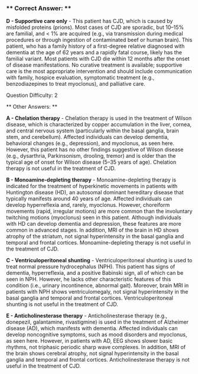 ### ** Correct Answer: **

**D - Supportive care only** - This patient has CJD, which is caused by misfolded proteins (prions). Most cases of CJD are sporadic, but 10–15% are familial, and < 1% are acquired (e.g., via transmission during medical procedures or through ingestion of contaminated beef or human brain). This patient, who has a family history of a first-degree relative diagnosed with dementia at the age of 62 years and a rapidly fatal course, likely has the familial variant. Most patients with CJD die within 12 months after the onset of disease manifestations. No curative treatment is available; supportive care is the most appropriate intervention and should include communication with family, hospice evaluation, symptomatic treatment (e.g., benzodiazepines to treat myoclonus), and palliative care.

Question Difficulty: 2

** Other Answers: **

**A - Chelation therapy** - Chelation therapy is used in the treatment of Wilson disease, which is characterized by copper accumulation in the liver, cornea, and central nervous system (particularly within the basal ganglia, brain stem, and cerebellum). Affected individuals can develop dementia, behavioral changes (e.g., depression), and myoclonus, as seen here. However, this patient has no other findings suggestive of Wilson disease (e.g., dysarthria, Parkinsonism, drooling, tremor) and is older than the typical age of onset for Wilson disease (5–35 years of age). Chelation therapy is not useful in the treatment of CJD.

**B - Monoamine-depleting therapy** - Monoamine-depleting therapy is indicated for the treatment of hyperkinetic movements in patients with Huntington disease (HD), an autosomal dominant hereditary disease that typically manifests around 40 years of age. Affected individuals can develop hyperreflexia and, rarely, myoclonus. However, choreiform movements (rapid, irregular motions) are more common than the involuntary twitching motions (myoclonus) seen in this patient. Although individuals with HD can develop dementia and depression, these features are more common in advanced stages. In addition, MRI of the brain in HD shows atrophy of the striatum, not signal hyperintensity in the basal ganglia and temporal and frontal cortices. Monoamine-depleting therapy is not useful in the treatment of CJD.

**C - Ventriculoperitoneal shunting** - Ventriculoperitoneal shunting is used to treat normal pressure hydrocephalus (NPH). This patient has signs of dementia, hyperreflexia, and a positive Babinski sign, all of which can be seen in NPH. However, he lacks other characteristic features of this condition (i.e., urinary incontinence, abnormal gait). Moreover, brain MRI in patients with NPH shows ventriculomegaly, not signal hyperintensity in the basal ganglia and temporal and frontal cortices. Ventriculoperitoneal shunting is not useful in the treatment of CJD.

**E - Anticholinesterase therapy** - Anticholinesterase therapy (e.g., donepezil, galantamine, rivastigmine) is used in the treatment of Alzheimer disease (AD), which manifests with dementia. Affected individuals can develop noncognitive symptoms, such as mood disorders and myoclonus, as seen here. However, in patients with AD, EEG shows slower basic rhythms, not triphasic periodic sharp wave complexes. In addition, MRI of the brain shows cerebral atrophy, not signal hyperintensity in the basal ganglia and temporal and frontal cortices. Anticholinesterase therapy is not useful in the treatment of CJD.


